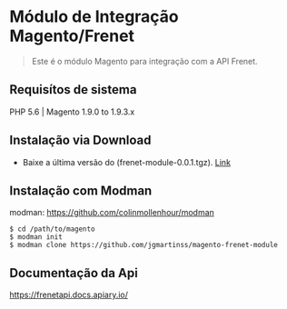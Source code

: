 # Módulo de Integração Magento/Frenet
> Este é o módulo Magento para integração com a API Frenet.

## Requisítos de sistema
PHP 5.6 | Magento 1.9.0 to 1.9.3.x

## Instalação via Download
- Baixe a última versão do (frenet-module-0.0.1.tgz).
[Link](https://github.com/jgmartinss/magento-frenet-module/blob/master/var/connect/frenet-module-0.0.1.tgz)

## Instalação com Modman
modman: https://github.com/colinmollenhour/modman

    $ cd /path/to/magento
    $ modman init
    $ modman clone https://github.com/jgmartinss/magento-frenet-module

## Documentação da Api
https://frenetapi.docs.apiary.io/
